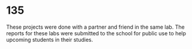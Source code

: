 # 135
These projects were done with a partner and friend in the same lab. The reports for these labs were submitted to the school for public use to help upcoming students in their studies.
